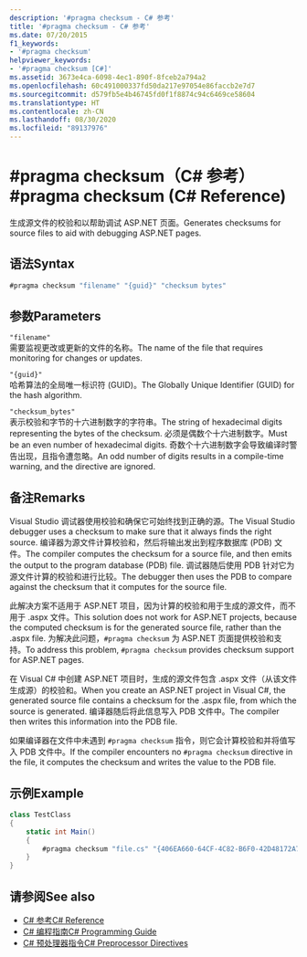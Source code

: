```yaml
---
description: '#pragma checksum - C# 参考'
title: '#pragma checksum - C# 参考'
ms.date: 07/20/2015
f1_keywords:
- '#pragma checksum'
helpviewer_keywords:
- '#pragma checksum [C#]'
ms.assetid: 3673e4ca-6098-4ec1-890f-8fceb2a794a2
ms.openlocfilehash: 60c491000337fd50da217e97054e86faccb2e7d7
ms.sourcegitcommit: d579fb5e4b46745fd0f1f8874c94c6469ce58604
ms.translationtype: HT
ms.contentlocale: zh-CN
ms.lasthandoff: 08/30/2020
ms.locfileid: "89137976"
---
```

# <a name="pragma-checksum-c-reference"></a><span data-ttu-id="98988-103">#pragma checksum（C# 参考）</span><span class="sxs-lookup"><span data-stu-id="98988-103">#pragma checksum (C# Reference)</span></span>
<span data-ttu-id="98988-104">生成源文件的校验和以帮助调试 ASP.NET 页面。</span><span class="sxs-lookup"><span data-stu-id="98988-104">Generates checksums for source files to aid with debugging ASP.NET pages.</span></span>  
  
## <a name="syntax"></a><span data-ttu-id="98988-105">语法</span><span class="sxs-lookup"><span data-stu-id="98988-105">Syntax</span></span>  
  
```csharp
#pragma checksum "filename" "{guid}" "checksum bytes"  
```  
  
## <a name="parameters"></a><span data-ttu-id="98988-106">参数</span><span class="sxs-lookup"><span data-stu-id="98988-106">Parameters</span></span>  
 `"filename"`  
 <span data-ttu-id="98988-107">需要监视更改或更新的文件的名称。</span><span class="sxs-lookup"><span data-stu-id="98988-107">The name of the file that requires monitoring for changes or updates.</span></span>  
  
 `"{guid}"`  
 <span data-ttu-id="98988-108">哈希算法的全局唯一标识符 (GUID)。</span><span class="sxs-lookup"><span data-stu-id="98988-108">The Globally Unique Identifier (GUID) for the hash algorithm.</span></span>  
  
 `"checksum_bytes"`  
 <span data-ttu-id="98988-109">表示校验和字节的十六进制数字的字符串。</span><span class="sxs-lookup"><span data-stu-id="98988-109">The string of hexadecimal digits representing the bytes of the checksum.</span></span> <span data-ttu-id="98988-110">必须是偶数个十六进制数字。</span><span class="sxs-lookup"><span data-stu-id="98988-110">Must be an even number of hexadecimal digits.</span></span> <span data-ttu-id="98988-111">奇数个十六进制数字会导致编译时警告出现，且指令遭忽略。</span><span class="sxs-lookup"><span data-stu-id="98988-111">An odd number of digits results in a compile-time warning, and the directive are ignored.</span></span>  
  
## <a name="remarks"></a><span data-ttu-id="98988-112">备注</span><span class="sxs-lookup"><span data-stu-id="98988-112">Remarks</span></span>  
 <span data-ttu-id="98988-113">Visual Studio 调试器使用校验和确保它可始终找到正确的源。</span><span class="sxs-lookup"><span data-stu-id="98988-113">The Visual Studio debugger uses a checksum to make sure  that it always finds the right source.</span></span> <span data-ttu-id="98988-114">编译器为源文件计算校验和，然后将输出发出到程序数据库 (PDB) 文件。</span><span class="sxs-lookup"><span data-stu-id="98988-114">The compiler computes the checksum for a source file, and then emits the output to the program database (PDB) file.</span></span> <span data-ttu-id="98988-115">调试器随后使用 PDB 针对它为源文件计算的校验和进行比较。</span><span class="sxs-lookup"><span data-stu-id="98988-115">The debugger then uses the PDB to compare against the checksum that it computes for the source file.</span></span>  
  
 <span data-ttu-id="98988-116">此解决方案不适用于 ASP.NET 项目，因为计算的校验和用于生成的源文件，而不用于 .aspx 文件。</span><span class="sxs-lookup"><span data-stu-id="98988-116">This solution does not work for ASP.NET projects, because the computed checksum is for the generated source file, rather than the .aspx file.</span></span> <span data-ttu-id="98988-117">为解决此问题，`#pragma checksum` 为 ASP.NET 页面提供校验和支持。</span><span class="sxs-lookup"><span data-stu-id="98988-117">To address this problem, `#pragma checksum` provides checksum support for ASP.NET pages.</span></span>  
  
 <span data-ttu-id="98988-118">在 Visual C# 中创建 ASP.NET 项目时，生成的源文件包含 .aspx 文件（从该文件生成源）的校验和。</span><span class="sxs-lookup"><span data-stu-id="98988-118">When you create an ASP.NET project in Visual C#, the generated source file contains a checksum for the .aspx file, from which the source is generated.</span></span> <span data-ttu-id="98988-119">编译器随后将此信息写入 PDB 文件中。</span><span class="sxs-lookup"><span data-stu-id="98988-119">The compiler then writes this information into the PDB file.</span></span>  
  
 <span data-ttu-id="98988-120">如果编译器在文件中未遇到 `#pragma checksum` 指令，则它会计算校验和并将值写入 PDB 文件中。</span><span class="sxs-lookup"><span data-stu-id="98988-120">If the compiler encounters no `#pragma checksum` directive in the file, it computes the checksum and writes the value to the PDB file.</span></span>  
  
## <a name="example"></a><span data-ttu-id="98988-121">示例</span><span class="sxs-lookup"><span data-stu-id="98988-121">Example</span></span>  
  
```csharp
class TestClass  
{  
    static int Main()  
    {  
        #pragma checksum "file.cs" "{406EA660-64CF-4C82-B6F0-42D48172A799}" "ab007f1d23d9" // New checksum  
    }  
}  
```  
  
## <a name="see-also"></a><span data-ttu-id="98988-122">请参阅</span><span class="sxs-lookup"><span data-stu-id="98988-122">See also</span></span>

- [<span data-ttu-id="98988-123">C# 参考</span><span class="sxs-lookup"><span data-stu-id="98988-123">C# Reference</span></span>](../index.md)
- [<span data-ttu-id="98988-124">C# 编程指南</span><span class="sxs-lookup"><span data-stu-id="98988-124">C# Programming Guide</span></span>](../../programming-guide/index.md)
- [<span data-ttu-id="98988-125">C# 预处理器指令</span><span class="sxs-lookup"><span data-stu-id="98988-125">C# Preprocessor Directives</span></span>](./index.md)
